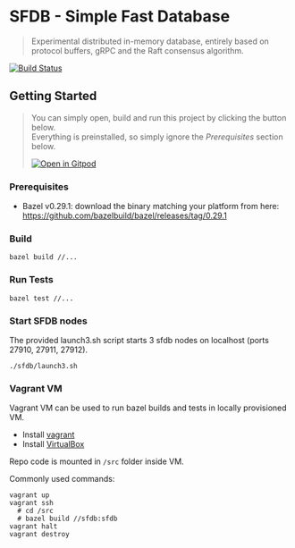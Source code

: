 # SFDB - Simple Fast Database

> Experimental distributed in-memory database, entirely based on protocol buffers, gRPC and the Raft consensus algorithm.

[![Build Status](https://travis-ci.org/szab100/sfdb.svg?branch=master)](https://travis-ci.org/szab100/sfdb)

## Getting Started
>You can simply open, build and run this project by clicking the button below.<br>Everything is preinstalled, so simply ignore the <em>Prerequisites</em> section below.
>
>[![Open in Gitpod](https://gitpod.io/button/open-in-gitpod.svg)](https://gitpod.io/#https://github.com/szab100/sfdb)

### Prerequisites

- Bazel v0.29.1: download the binary matching your platform from here: https://github.com/bazelbuild/bazel/releases/tag/0.29.1

### Build

```
bazel build //...
```

### Run Tests

```
bazel test //...
```

### Start SFDB nodes

The provided launch3.sh script starts 3 sfdb nodes on localhost (ports 27910, 27911,
27912).

```
./sfdb/launch3.sh
```

### Vagrant VM

Vagrant VM can be used to run bazel builds and tests in locally provisioned VM.

- Install [vagrant](https://www.vagrantup.com/downloads.html)
- Install [VirtualBox](https://www.virtualbox.org/wiki/Downloads)

Repo code is mounted in `/src` folder inside VM.

Commonly used commands:

```
vagrant up
vagrant ssh
  # cd /src
  # bazel build //sfdb:sfdb
vagrant halt
vagrant destroy
```
